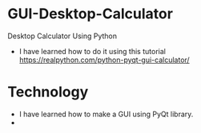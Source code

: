 # GUI-Desktop-Calculator
Desktop Calculator Using Python

- I have learned how to do it using this tutorial https://realpython.com/python-pyqt-gui-calculator/


#            Technology
- I have learned how to make a GUI using PyQt library.
- 

